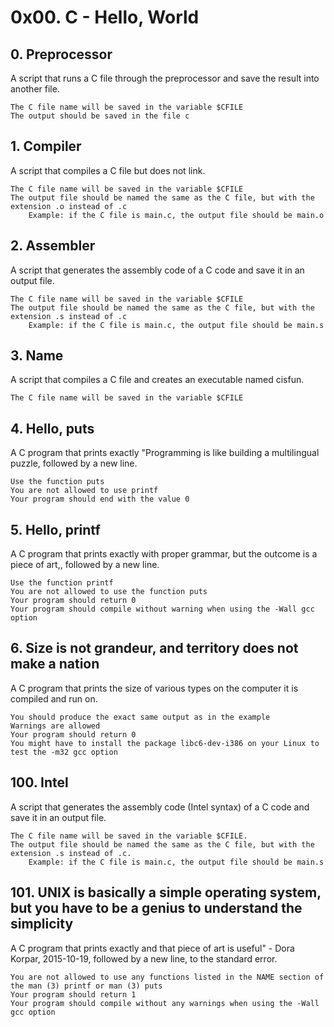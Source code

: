 # 0x00. C - Hello, World

## 0. Preprocessor 
A script that runs a C file through the preprocessor and save the result into another file.

    The C file name will be saved in the variable $CFILE
    The output should be saved in the file c

## 1. Compiler 
A script that compiles a C file but does not link.

    The C file name will be saved in the variable $CFILE
    The output file should be named the same as the C file, but with the extension .o instead of .c
        Example: if the C file is main.c, the output file should be main.o

## 2. Assembler
A script that generates the assembly code of a C code and save it in an output file.

    The C file name will be saved in the variable $CFILE
    The output file should be named the same as the C file, but with the extension .s instead of .c
        Example: if the C file is main.c, the output file should be main.s

## 3. Name 
A script that compiles a C file and creates an executable named cisfun.

    The C file name will be saved in the variable $CFILE
    
## 4. Hello, puts 
A C program that prints exactly "Programming is like building a multilingual puzzle, followed by a new line.

    Use the function puts
    You are not allowed to use printf
    Your program should end with the value 0

## 5. Hello, printf 
A C program that prints exactly with proper grammar, but the outcome is a piece of art,, followed by a new line.

    Use the function printf
    You are not allowed to use the function puts
    Your program should return 0
    Your program should compile without warning when using the -Wall gcc option

## 6. Size is not grandeur, and territory does not make a nation 
A C program that prints the size of various types on the computer it is compiled and run on.

    You should produce the exact same output as in the example
    Warnings are allowed
    Your program should return 0
    You might have to install the package libc6-dev-i386 on your Linux to test the -m32 gcc option

## 100. Intel 
A script that generates the assembly code (Intel syntax) of a C code and save it in an output file.

    The C file name will be saved in the variable $CFILE.
    The output file should be named the same as the C file, but with the extension .s instead of .c.
        Example: if the C file is main.c, the output file should be main.s

## 101. UNIX is basically a simple operating system, but you have to be a genius to understand the simplicity 
A C program that prints exactly and that piece of art is useful" - Dora Korpar, 2015-10-19, followed by a new line, to the standard error.

    You are not allowed to use any functions listed in the NAME section of the man (3) printf or man (3) puts
    Your program should return 1
    Your program should compile without any warnings when using the -Wall gcc option



